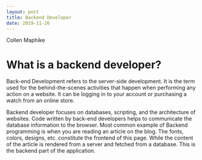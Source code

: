 ```yaml
---
layout: post
title: Backend Developer
date: 2019-11-26
---
```


Collen Maphike

# What is a backend developer?

Back-end Development refers to the server-side development. It is the term used for the behind-the-scenes activities that happen when performing any action on a website. It can be logging in to your account or purchasing a watch from an online store.

Backend developer focuses on databases, scripting, and the architecture of websites. Code written by back-end developers helps to communicate the database information to the browser.
Most common example of Backend programming is when you are reading an article on the blog. The fonts, colors, designs, etc. constitute the frontend of this page. While the content of the article is rendered from a server and fetched from a database. This is the backend part of the application.